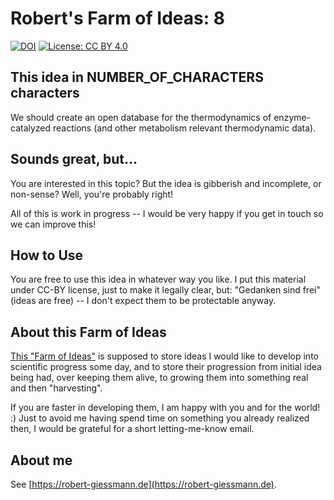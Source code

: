 # Robert's Farm of Ideas: 8

[![DOI](https://zenodo.org/badge/doi/10.5281/zenodo.4556432.svg)](https://doi.org/10.5281/zenodo.4556432)
[![License: CC BY 4.0](https://img.shields.io/badge/License-CC%20BY%204.0-green.svg)](https://creativecommons.org/licenses/by/4.0/)

## This idea in NUMBER_OF_CHARACTERS characters
We should create an open database for the thermodynamics of enzyme-catalyzed reactions (and other metabolism relevant thermodynamic data).  
 
## Sounds great, but...
You are interested in this topic? But the idea is gibberish and incomplete, or non-sense? Well, you're probably right! 

All of this is work in progress -- I would be very happy if you get in touch so we can improve this!

## How to Use
You are free to use this idea in whatever way you like. I put this material under CC-BY license, just to make it legally clear, but: "Gedanken sind frei" (ideas are free) -- I don't expect them to be protectable anyway.

## About this Farm of Ideas
[This "Farm of Ideas"](https://github.com/roberts-farm-of-ideas) is supposed to store ideas I would like to develop into scientific progress some day, and to store their progression from initial idea being had, over keeping them alive, to growing them into something real and then "harvesting". 

If you are faster in developing them, I am happy with you and for the world! :) Just to avoid me having spend time on something you already realized then, I would be grateful for a short letting-me-know email.

## About me
See [https://robert-giessmann.de](https://robert-giessmann.de).
